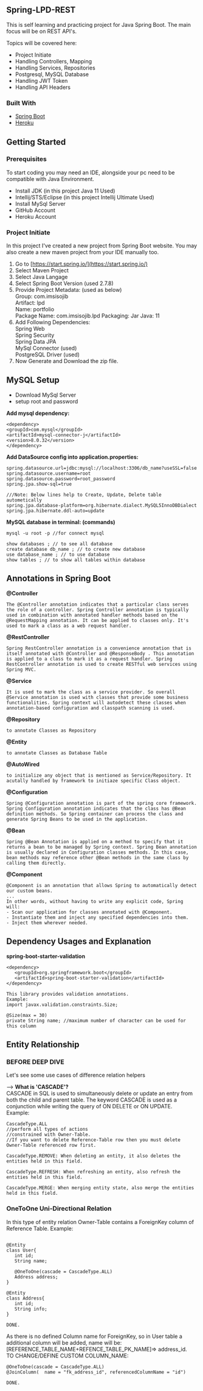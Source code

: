 <!-- ABOUT THE PROJECT -->
## Spring-LPD-REST

This is self learning and practicing project for Java Spring Boot. The main focus will be on REST API's.

Topics will be covered here:
* Project Initiate
* Handling Controllers, Mapping
* Handling Services, Repositories
* Postgresql, MySQL Database
* Handling JWT Token
* Handling API Headers



### Built With

* [Spring Boot](https://start.spring.io/)
* [Heroku](https://heroku.com/)

## Getting Started


### Prerequisites

To start coding you may need an IDE, alongside your pc need to be compatible with Java Environment.
* Install JDK (in this project Java 11 Used)
* Intellij/STS/Eclipse (in this project Intellij Ultimate Used)
* Install MySql Server
* GitHub Account
* Heroku Account

### Project Initiate

In this project I've created a new project from Spring Boot website. You may also create a new maven project from your IDE manually too.

1. Go to [https://start.spring.io/](https://start.spring.io/)
2. Select Maven Project
3. Select Java Langage
4. Select Spring Boot Version (used 2.7.8)
5. Provide Project Metadata: (used as below)<br>
   Group: com.imsisojib<br>
   Artifact: lpd<br>
   Name: portfolio<br>
   Package Name: com.imsisojib.lpd
   Packaging: Jar
   Java: 11
6. Add Following Dependencies: <br>
   Spring Web<br>
   Spring Security<br>
   Spring Data JPA<br>
   MySql Connector (used)<br>
   PostgreSQL Driver (used)<br>
7. Now Generate and Download the zip file.

## MySQL Setup
- Download MySql Server
- setup root and password

**Add mysql dependency:**
```$xslt
<dependency>
<groupId>com.mysql</groupId>
<artifactId>mysql-connector-j</artifactId>
<version>8.0.32</version>
</dependency>
```

**Add DataSource config into application.properties:**

```$xslt
spring.datasource.url=jdbc:mysql://localhost:3306/db_name?useSSL=false
spring.datasource.username=root
spring.datasource.password=root_password
spring.jpa.show-sql=true

///Note: Below lines help to Create, Update, Delete table autometically
spring.jpa.database-platform=org.hibernate.dialect.MySQL5InnoDBDialect
spring.jpa.hibernate.ddl-auto=update
```

**MySQL database in terminal: (commands)**
```$xslt
mysql -u root -p //for connect mysql
```
```$xslt
show databases ; // to see all database
create database db_name ; // to create new database
use database_name ; // to use database
show tables ; // to show all tables within database
```

## Annotations in Spring Boot

**@Controller**
```$xslt
The @Controller annotation indicates that a particular class serves the role of a controller. Spring Controller annotation is typically used in combination with annotated handler methods based on the @RequestMapping annotation. It can be applied to classes only. It's used to mark a class as a web request handler.
```

**@RestController**
```$xslt
Spring RestController annotation is a convenience annotation that is itself annotated with @Controller and @ResponseBody . This annotation is applied to a class to mark it as a request handler. Spring RestController annotation is used to create RESTful web services using Spring MVC.
```

**@Service**
```$xslt
It is used to mark the class as a service provider. So overall @Service annotation is used with classes that provide some business functionalities. Spring context will autodetect these classes when annotation-based configuration and classpath scanning is used.
```

**@Repository**
```$xslt
to annotate Classes as Repository
```

**@Entity**
```$xslt
to annotate Classes as Database Table
```

**@AutoWired**
```$xslt
to initialize any object that is mentioned as Service/Repository. It acutally handled by framework to initiaze specific Class object.
```

**@Configuration**
```$xslt
Spring @Configuration annotation is part of the spring core framework. Spring Configuration annotation indicates that the class has @Bean definition methods. So Spring container can process the class and generate Spring Beans to be used in the application.
```

**@Bean**
```$xslt
Spring @Bean Annotation is applied on a method to specify that it returns a bean to be managed by Spring context. Spring Bean annotation is usually declared in Configuration classes methods. In this case, bean methods may reference other @Bean methods in the same class by calling them directly.
```

**@Component**
```$xslt
@Component is an annotation that allows Spring to automatically detect our custom beans.
...
In other words, without having to write any explicit code, Spring will:
- Scan our application for classes annotated with @Component.
- Instantiate them and inject any specified dependencies into them.
- Inject them wherever needed.
```

## Dependency Usages and Explanation
**spring-boot-starter-validation**
```$xslt
<dependency>
   <groupId>org.springframework.boot</groupId>
   <artifactId>spring-boot-starter-validation</artifactId>
</dependency>

This library provides validation annotations.
Example: 
import javax.validation.constraints.Size;

@Size(max = 30)
private String name; //maximum number of character can be used for this column
```

## Entity Relationship
### BEFORE DEEP DIVE
Let's see some use cases of difference relation helpers<br>

--> **What is 'CASCADE'?** <br>
CASCADE in SQL is used to simultaneously delete or update an entry from both the child and parent table. The keyword CASCADE is used as a conjunction while writing the query of ON DELETE or ON UPDATE.<br>
Example: 
```$xslt
CascadeType.ALL
//perform all types of actions
//constrained with Owner-Table.
//If you want to delete Reference-Table row then you must delete Owner-Table referenced row first.

CascadeType.REMOVE: When deleting an entity, it also deletes the entities held in this field.

CascadeType.REFRESH: When refreshing an entity, also refresh the entities held in this field.

CascadeType.MERGE: When merging entity state, also merge the entities held in this field.

```

### OneToOne Uni-Directional Relation
In this type of entity relation Owner-Table contains a ForeignKey column of Reference Table.
Example:
```$xslt

@Entity
class User{
   int id;
   String name;
   
   @OneToOne(cascade = CascadeType.ALL)
   Address address;
}

@Entity
class Address{
   int id;
   String info;
}

DONE. 
```

As there is no defined Column name for ForeignKey, so in User table a additional column will be added, name will be: [REFERENCE_TABLE_NAME+REFENCE_TABLE_PK_NAME]=> address_id. <br>
TO CHANGE/DEFINE CUSTOM COLUMN_NAME:
```$xslt@Entity
@OneToOne(cascade = CascadeType.ALL)
@JoinColumn(  name = "fk_address_id", referencedColumnName = "id")

DONE.
```